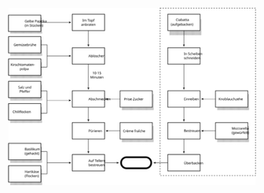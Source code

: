 
<!-- cmdrun "${CMD_DRAW_HEADTABLE:=echo}" ./data.yml -->
<!-- cmdrun "${CMD_DRAW_NUTRIENTS:=echo}" ./data.yml -->

<!-- ![tomatensuppe](tomatensuppe_pie.svg) -->

![tomatensuppe](chart.svg)

